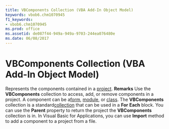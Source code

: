 ```yaml
---
title: VBComponents Collection (VBA Add-In Object Model)
keywords: vbob6.chm1070945
f1_keywords:
- vbob6.chm1070945
ms.prod: office
ms.assetid: de087f44-949a-949a-9703-244ea076480e
ms.date: 06/08/2017
---
```



# VBComponents Collection (VBA Add-In Object Model)



Represents the components contained in a [project](vbe-glossary.md).
 **Remarks**
Use the **VBComponents** collection to access, add, or remove components in a project. A component can be a[form](vbe-glossary.md), [module](vbe-glossary.md), or [class](vbe-glossary.md). The **VBComponents** collection is a standard[collection](vbe-glossary.md) that can be used in a **For** **Each** block.
You can use the **Parent** property to return the project the **VBComponents** collection is in.
In Visual Basic for Applications, you can use **Import** method to add a component to a project from a file.

